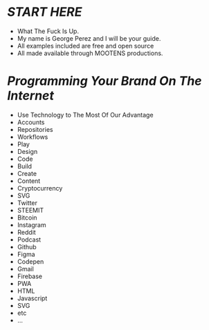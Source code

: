 # *START HERE*

- What The Fuck Is Up.
- My name is George Perez and I will be your guide.
- All examples included are free and open source
- All made available through MOOTENS productions.

# *Programming Your Brand On The Internet*
- Use Technology to The Most Of Our Advantage
- Accounts
- Repositories
- Workflows
- Play
- Design
- Code
- Build
- Create
- Content
- Cryptocurrency
- SVG
- Twitter
- STEEMIT
- Bitcoin
- Instagram
- Reddit
- Podcast
- Github
- Figma
- Codepen
- Gmail
- Firebase
- PWA
- HTML
- Javascript
- SVG
- etc
- ...
